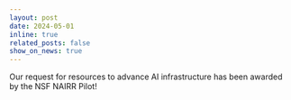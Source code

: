 ```yaml
---
layout: post
date: 2024-05-01
inline: true
related_posts: false
show_on_news: true
---
```


Our request for resources to advance AI infrastructure has been awarded by the NSF NAIRR Pilot!
